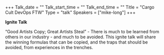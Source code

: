 +++
Talk_date = ""
Talk_start_time = ""
Talk_end_time = ""
Title = "Cargo Cult DevOps FTW"
Type = "talk"
Speakers = ["mike-long"]
+++

**Ignite Talk**

“Good Artists Copy; Great Artists Steal” - There is much to be learned from others in our industry - and much to be avoided. This ignite talk will share the winning formulas that can be copied, and the traps that should be avoided, from experiences in the trenches.
